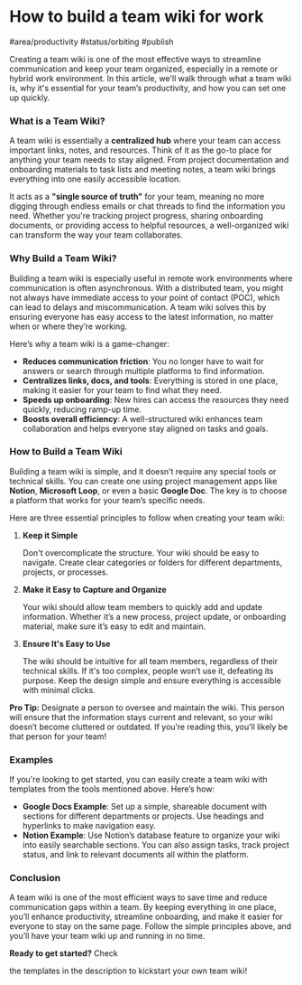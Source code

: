 # How to build a team wiki for work
#area/productivity #status/orbiting #publish

Creating a team wiki is one of the most effective ways to streamline communication and keep your team organized, especially in a remote or hybrid work environment. In this article, we'll walk through what a team wiki is, why it's essential for your team’s productivity, and how you can set one up quickly.

### What is a Team Wiki?

A team wiki is essentially a **centralized hub** where your team can access important links, notes, and resources. Think of it as the go-to place for anything your team needs to stay aligned. From project documentation and onboarding materials to task lists and meeting notes, a team wiki brings everything into one easily accessible location.

It acts as a **"single source of truth"** for your team, meaning no more digging through endless emails or chat threads to find the information you need. Whether you're tracking project progress, sharing onboarding documents, or providing access to helpful resources, a well-organized wiki can transform the way your team collaborates.

### Why Build a Team Wiki?

Building a team wiki is especially useful in remote work environments where communication is often asynchronous. With a distributed team, you might not always have immediate access to your point of contact (POC), which can lead to delays and miscommunication. A team wiki solves this by ensuring everyone has easy access to the latest information, no matter when or where they’re working.

Here’s why a team wiki is a game-changer:

- **Reduces communication friction**: You no longer have to wait for answers or search through multiple platforms to find information.
- **Centralizes links, docs, and tools**: Everything is stored in one place, making it easier for your team to find what they need.
- **Speeds up onboarding**: New hires can access the resources they need quickly, reducing ramp-up time.
- **Boosts overall efficiency**: A well-structured wiki enhances team collaboration and helps everyone stay aligned on tasks and goals.

### How to Build a Team Wiki

Building a team wiki is simple, and it doesn’t require any special tools or technical skills. You can create one using project management apps like **Notion**, **Microsoft Loop**, or even a basic **Google Doc**. The key is to choose a platform that works for your team’s specific needs.

Here are three essential principles to follow when creating your team wiki:

1. **Keep it Simple**

   Don't overcomplicate the structure. Your wiki should be easy to navigate. Create clear categories or folders for different departments, projects, or processes.

2. **Make it Easy to Capture and Organize**

   Your wiki should allow team members to quickly add and update information. Whether it’s a new process, project update, or onboarding material, make sure it’s easy to edit and maintain.

3. **Ensure It's Easy to Use**

   The wiki should be intuitive for all team members, regardless of their technical skills. If it's too complex, people won’t use it, defeating its purpose. Keep the design simple and ensure everything is accessible with minimal clicks.

**Pro Tip:** Designate a person to oversee and maintain the wiki. This person will ensure that the information stays current and relevant, so your wiki doesn’t become cluttered or outdated. If you’re reading this, you’ll likely be that person for your team!

### Examples

If you're looking to get started, you can easily create a team wiki with templates from the tools mentioned above. Here’s how:

- **Google Docs Example**: Set up a simple, shareable document with sections for different departments or projects. Use headings and hyperlinks to make navigation easy.
- **Notion Example**: Use Notion’s database feature to organize your wiki into easily searchable sections. You can also assign tasks, track project status, and link to relevant documents all within the platform.

### Conclusion

A team wiki is one of the most efficient ways to save time and reduce communication gaps within a team. By keeping everything in one place, you’ll enhance productivity, streamline onboarding, and make it easier for everyone to stay on the same page. Follow the simple principles above, and you’ll have your team wiki up and running in no time.

**Ready to get started?** Check

the templates in the description to kickstart your own team wiki!
